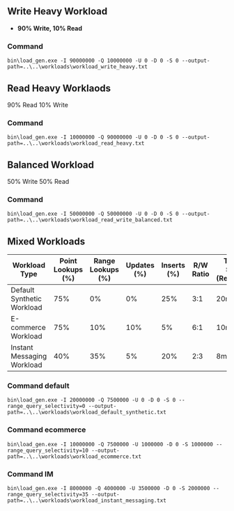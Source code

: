 ## Write Heavy Workload
- **90% Write, 10% Read**

### Command
```shell
bin\load_gen.exe -I 90000000 -Q 10000000 -U 0 -D 0 -S 0 --output-path=..\..\workloads\workload_write_heavy.txt
```
## Read Heavy Worklaods
90% Read 10% Write
### Command
```shell
bin\load_gen.exe -I 10000000 -Q 90000000 -U 0 -D 0 -S 0 --output-path=..\..\workloads\workload_read_heavy.txt
```
## Balanced Workload
50% Write 50% Read
### Command
```shell
bin\load_gen.exe -I 50000000 -Q 50000000 -U 0 -D 0 -S 0 --output-path=..\..\workloads\workload_read_write_balanced.txt
```
 ## Mixed Workloads
| Workload Type               | Point Lookups (%) | Range Lookups (%) | Updates (%) | Inserts (%) | R/W Ratio | Table Size (Records) | Skewness (Zipf Factor) |
|-----------------------------|-------------------|-------------------|-------------|-------------|-----------|----------------------|------------------------|
| Default Synthetic Workload  | 75%              | 0%               | 0%          | 25%         | 3:1       | 20m                 | 0.5 |
| E-commerce Workload         | 75%              | 10%              | 10%         | 5%          | 6:1       | 10m                 | 0.3|
| Instant Messaging Workload  | 40%              | 35%              | 5%          | 20%         | 2:3       | 8m                  | 0.9 |
### Command default
```shell
bin\load_gen.exe -I 20000000 -Q 7500000 -U 0 -D 0 -S 0 --range_query_selectivity=0 --output-path=..\..\workloads\workload_default_synthetic.txt
```
### Command ecommerce
```shell
bin\load_gen.exe -I 10000000 -Q 7500000 -U 1000000 -D 0 -S 1000000 --range_query_selectivity=10 --output-path=..\..\workloads\workload_ecommerce.txt
```
### Command IM
```shell
bin\load_gen.exe -I 8000000 -Q 4000000 -U 3500000 -D 0 -S 2000000 --range_query_selectivity=35 --output-path=..\..\workloads\workload_instant_messaging.txt
```

